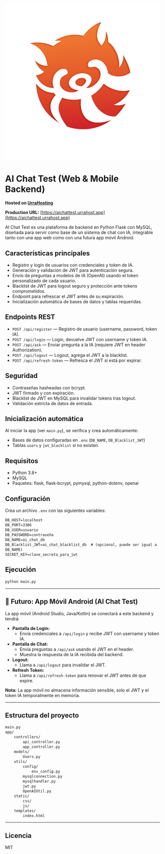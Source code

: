 # ![UrraHosting Logo](https://github.com/IdkBemja/Urrahost/blob/main/assets/imgs/logo.png)

# AI Chat Test (Web & Mobile Backend)

**Hosted on [UrraHosting](https://urrahost.app)**

**Production URL:** [https://aichattest.urrahost.app](https://aichattest.urrahost.app)

AI Chat Test es una plataforma de backend en Python Flask con MySQL, diseñada para servir como base de un sistema de chat con IA, integrable tanto con una app web como con una futura app móvil Android.

## Características principales
- Registro y login de usuarios con credenciales y token de IA.
- Generación y validación de JWT para autenticación segura.
- Envío de preguntas a modelos de IA (OpenAI) usando el token personalizado de cada usuario.
- Blacklist de JWT para logout seguro y protección ante tokens comprometidos.
- Endpoint para refrescar el JWT antes de su expiración.
- Inicialización automática de bases de datos y tablas requeridas.

## Endpoints REST

- `POST /api/register` — Registro de usuario (username, password, token IA).
- `POST /api/login` — Login, devuelve JWT con username y token IA.
- `POST /api/ask` — Enviar pregunta a la IA (requiere JWT en header Authorization).
- `POST /api/logout` — Logout, agrega el JWT a la blacklist.
- `POST /api/refresh-token` — Refresca el JWT si está por expirar.

## Seguridad
- Contraseñas hasheadas con bcrypt.
- JWT firmado y con expiración.
- Blacklist de JWT en MySQL para invalidar tokens tras logout.
- Validación estricta de datos de entrada.

## Inicialización automática
Al iniciar la app (ver `main.py`), se verifica y crea automáticamente:
- Bases de datos configuradas en `.env` (`DB_NAME`, `DB_Blacklist_JWT`)
- Tablas `users` y `jwt_blacklist` si no existen.

## Requisitos
- Python 3.8+
- MySQL
- Paquetes: flask, flask-bcrypt, pymysql, python-dotenv, openai

## Configuración
Crea un archivo `.env` con las siguientes variables:
```
DB_HOST=localhost
DB_PORT=3306
DB_USER=usuario
DB_PASSWORD=contraseña
DB_NAME=ai_chat_db
DB_Blacklist_JWT=ai_chat_blacklist_db  # (opcional, puede ser igual a DB_NAME)
SECRET_KEY=clave_secreta_para_jwt
```

## Ejecución
```bash
python main.py
```

---

## 📱 Futuro: App Móvil Android (AI Chat Test)

La app móvil (Android Studio, Java/Kotlin) se conectará a este backend y tendrá:
- **Pantalla de Login:**
  - Envía credenciales a `/api/login` y recibe JWT con username y token IA.
- **Pantalla de Chat:**
  - Envía preguntas a `/api/ask` usando el JWT en el header.
  - Muestra la respuesta de la IA recibida del backend.
- **Logout:**
  - Llama a `/api/logout` para invalidar el JWT.
- **Refresh Token:**
  - Llama a `/api/refresh-token` para renovar el JWT antes de que expire.

**Nota:** La app móvil no almacena información sensible, solo el JWT y el token IA temporalmente en memoria.

---

## Estructura del proyecto

```
main.py
app/
    controllers/
        api_controller.py
        app_controller.py
    models/
        Users.py
    utils/
        config/
            env_config.py
        mysqlconnection.py
        mysqlhandler.py
        jwt.py
        OpenAIUtil.py
    static/
        css/
        js/
    templates/
        index.html
```

---

## Licencia
MIT
